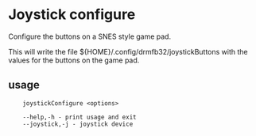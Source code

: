 # Joystick configure

Configure the buttons on a SNES style game pad.

This will write the file ${HOME}/.config/drmfb32/joystickButtons with the values for the buttons on the game pad.

## usage
        joystickConfigure <options>

        --help,-h - print usage and exit
        --joystick,-j - joystick device


